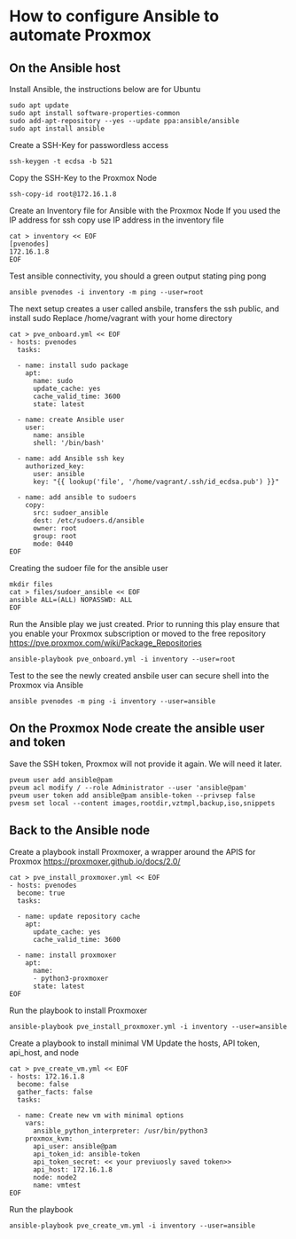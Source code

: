 
# How to configure Ansible to automate Proxmox 


## On the Ansible host

Install Ansible, the instructions below are for Ubuntu
```shell
sudo apt update
sudo apt install software-properties-common
sudo add-apt-repository --yes --update ppa:ansible/ansible
sudo apt install ansible
```


Create a SSH-Key for passwordless access 
```shell
ssh-keygen -t ecdsa -b 521
```

Copy the SSH-Key to the Proxmox Node
```shell
ssh-copy-id root@172.16.1.8
```

Create an Inventory file for Ansible with the Proxmox Node
  If you used the IP address for ssh copy use IP address in the inventory file
```shell
cat > inventory << EOF
[pvenodes]
172.16.1.8
EOF
```

Test ansible connectivity, you should a green output stating ping pong
```shell
ansible pvenodes -i inventory -m ping --user=root
```

The next setup creates a user called ansbile, transfers the ssh public, and install sudo
  Replace /home/vagrant with your home directory
```shell  
cat > pve_onboard.yml << EOF
- hosts: pvenodes
  tasks:

  - name: install sudo package
    apt:
      name: sudo
      update_cache: yes
      cache_valid_time: 3600
      state: latest

  - name: create Ansible user
    user:
      name: ansible
      shell: '/bin/bash'

  - name: add Ansible ssh key
    authorized_key:
      user: ansible
      key: "{{ lookup('file', '/home/vagrant/.ssh/id_ecdsa.pub') }}"

  - name: add ansible to sudoers
    copy:
      src: sudoer_ansible
      dest: /etc/sudoers.d/ansible
      owner: root
      group: root
      mode: 0440
EOF
```

Creating the sudoer file for the ansible user
```shell
mkdir files
cat > files/sudoer_ansible << EOF
ansible ALL=(ALL) NOPASSWD: ALL
EOF
```

Run the Ansible play we just created.
  Prior to running this play ensure that you enable your Proxmox subscription or moved to the free repository 
  https://pve.proxmox.com/wiki/Package_Repositories

```shell
ansible-playbook pve_onboard.yml -i inventory --user=root
```
Test to the see the newly created ansbile user can secure shell into the Proxmox via Ansible
```shell
ansible pvenodes -m ping -i inventory --user=ansible 
```

## On the Proxmox Node create the ansible user and token
  Save the SSH token, Proxmox will not provide it again. We will need it later.
```shell
pveum user add ansible@pam
pveum acl modify / --role Administrator --user 'ansible@pam' 
pveum user token add ansible@pam ansible-token --privsep false
pvesm set local --content images,rootdir,vztmpl,backup,iso,snippets

```

## Back to the Ansible node 
  Create a playbook install Proxmoxer, a wrapper around the APIS for Proxmox
  https://proxmoxer.github.io/docs/2.0/

```shell
cat > pve_install_proxmoxer.yml << EOF
- hosts: pvenodes
  become: true
  tasks:

  - name: update repository cache
    apt:
      update_cache: yes
      cache_valid_time: 3600

  - name: install proxmoxer
    apt:
      name:
      - python3-proxmoxer
      state: latest
EOF
```

Run the playbook to install Proxmoxer
```shell
ansible-playbook pve_install_proxmoxer.yml -i inventory --user=ansible
```


Create a playbook to install minimal VM
  Update the hosts, API token, api_host, and node
```shell
cat > pve_create_vm.yml << EOF
- hosts: 172.16.1.8
  become: false
  gather_facts: false
  tasks:

  - name: Create new vm with minimal options
    vars:
      ansible_python_interpreter: /usr/bin/python3
    proxmox_kvm:
      api_user: ansible@pam
      api_token_id: ansible-token
      api_token_secret: << your previuosly saved token>>
      api_host: 172.16.1.8
      node: node2
      name: vmtest
EOF
```
Run the playbook
```shell
ansible-playbook pve_create_vm.yml -i inventory --user=ansible
```
